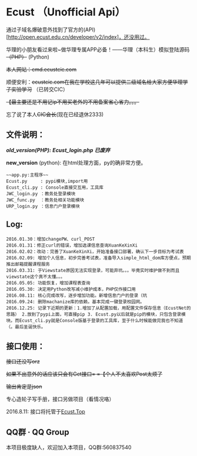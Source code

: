 
Ecust （Unofficial Api）
=====

通过子域名爆破意外找到了官方的(API)[http://open.ecust.edu.cn/developer/v2/index]，还没用过。

华理的小朋友看过来啦~做华理专属APP必备！——华理（本科生）模拟登陆源码~~（PHP）~~ (Python)

~~本人网站：cmd.ecustcic.com~~

顺便安利：~~ecustcic.com在我在学校这几年可以提供二级域名给大家方便华理学子实验学习~~ （已转交CIC）

~~【最主要还是不用记ip不用买老外的不用备案省心省力。。。~~

忘了说了本人~~CIC会长~~(现在已经退休2333)

文件说明：
-----

___old_version(PHP):___
    ___Ecust_login.php___
___已废弃___

__new_version__ (python):
在html处理方面，py的确非常方便。

    ~~app.py:主程序~~
    Ecust.py     : pypi模块,import用
    Ecust_cli.py : Console直接交互用，工具库
    JWC_login.py ：教务处登录模块
    JWC_func.py  ：教务处相关功能模块
    URP_login.py ：信息门户登录模块

Log:
-----

    2016.01.30：增加changePW、curl_POST
    2016.01.31：修正curl的错误，增加选课信息查询XuanKeXinXi
    2016.02.02：改动：完善了XuanKeXinXi，开始准备接口部署，确认下一步目标为考试表
    2016.02.09: 增加个人信息，初步完善考试表，准备导入simple_html_dom库方便点，预期推出邮箱提醒课程服务
    2016.03.31: 于Viewstate原因无法实现登录，可能弃坑。。。毕竟实时维护做不到而且viewstate这个真不太懂。。。
    2016.05.05: 功能恢复，增加课程表查询
    2016.05.30: 决定用Python改写减小维护成本，PHP仅作接口用
    2016.08.11: 核心完成改写，逐步增加功能。新增信息门户的登录（坑
    2016.09.24: 删除machanize库的依赖。基本完成一键登录校园网。
	2016.12.25: 记录下近期的更新：1.增加了从配置加载，用配置文件保存信息（EcustNet的思路） 2.放到了pypi上面，可直接pip 3. Ecust.py以后就是pip的模块，只包含登录模块。而Ecust_cli.py就是Console版基于登录的工具库，至于什么时候能做完我也不知道（。最后圣诞快乐。


接口使用：
-----

~~接口还没写orz~~

~~如果不出意外的话应该只会有Get接口= =【个人不太喜欢Post太烦了~~

~~输出肯定是json~~

专心造轮子写手册，接口另做项目（看情况咯）

2016.8.11: 接口将托管于[Ecust.Top](http://Ecust.Top/)

QQ群 · QQ Group
-----

本项目极度缺人，欢迎加入本项目，QQ群:560837540
